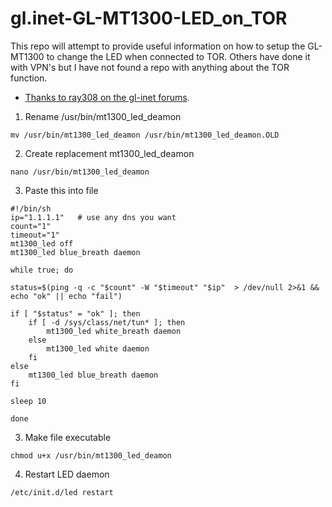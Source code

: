 # gl.inet-GL-MT1300-LED_on_TOR
This repo will attempt to provide useful information on how to setup the GL-MT1300 to change the LED when connected to TOR. Others have done it with VPN's but I have not found a repo with anything about the TOR function. 
- [Thanks to ray308 on the gl-inet forums](https://forum.gl-inet.com/t/gl-mt1300-led-control-instructions/13338/22).

1. Rename /usr/bin/mt1300_led_deamon
```
mv /usr/bin/mt1300_led_deamon /usr/bin/mt1300_led_deamon.OLD
```

2. Create replacement mt1300_led_deamon
```
nano /usr/bin/mt1300_led_deamon
```
 
3. Paste this into file
```
#!/bin/sh
ip="1.1.1.1"   # use any dns you want
count="1"
timeout="1"
mt1300_led off
mt1300_led blue_breath daemon

while true; do

status=$(ping -q -c "$count" -W "$timeout" "$ip"  > /dev/null 2>&1 && echo "ok" || echo "fail")

if [ "$status" = "ok" ]; then
	if [ -d /sys/class/net/tun* ]; then    
		mt1300_led white_breath daemon   
	else    
		mt1300_led white daemon      
	fi
else
	mt1300_led blue_breath daemon
fi

sleep 10

done
```

3. Make file executable
```
chmod u+x /usr/bin/mt1300_led_deamon
```

4. Restart LED daemon
```
/etc/init.d/led restart
```
